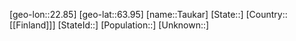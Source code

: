 ﻿---
location: [63.95,22.85]
mapzoom: [7,12] 
mapmarker: city 
type: City
tags:
- geo/City


SpocWebEntityId: 34779
isDeleted: false
confidential: public

---
[geo-lon::22.85]
[geo-lat::63.95]
[name::Taukar]
[State::]
[Country::[[Finland]]]
[StateId::]
[Population::]
[Unknown::]

